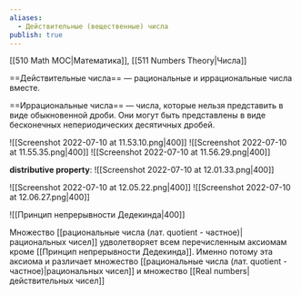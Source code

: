 ```yaml
---
aliases:
  - Действительные (вещественные) числа
publish: true
---
```


[[510 Math MOC|Математика]], [[511 Numbers Theory|Числа]]

==Действительные числа== — рациональные и иррациональные числа вместе.

==Иррациональные числа== — числа, которые нельзя представить в виде обыкновенной дроби. Они могут быть представлены в виде бесконечных непериодических десятичных дробей.

![[Screenshot 2022-07-10 at 11.53.10.png|400]]
![[Screenshot 2022-07-10 at 11.55.35.png|400]]
![[Screenshot 2022-07-10 at 11.56.29.png|400]]

**distributive property**:
![[Screenshot 2022-07-10 at 12.01.33.png|400]]

![[Screenshot 2022-07-10 at 12.05.22.png|400]]
![[Screenshot 2022-07-10 at 12.06.27.png|400]]

![[Принцип непрерывности Дедекинда|400]]

Множество [[рациональные числа (лат. quotient - частное)|рациональных чисел]] удволетворяет всем перечисленным аксиомам кроме [[Принцип непрерывности Дедекинда]]. Именно потому эта аксиома и различает множество [[рациональные числа (лат. quotient - частное)|рациональных чисел]] и множество [[Real numbers|действительных чисел]]